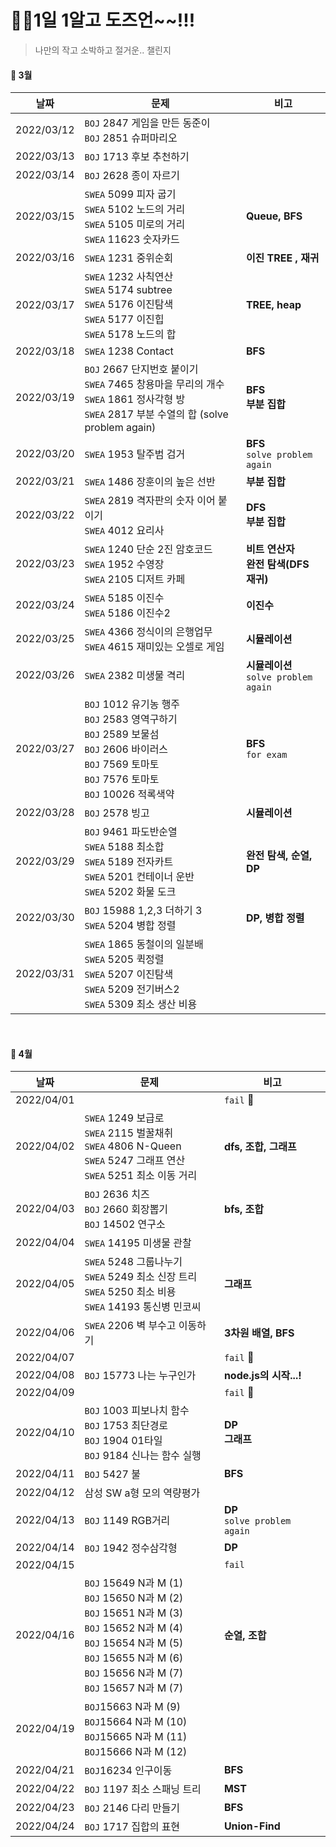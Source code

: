 # 🙋‍♀️1일 1알고 도즈언~~!!!  

> 나만의 작고 소박하고 절거운.. 챌린지 

#### :calendar: 3월

| 날짜       | 문제                                                         | 비고                                      |
| ---------- | ------------------------------------------------------------ | ----------------------------------------- |
| 2022/03/12 | `BOJ` 2847 게임을 만든 동준이<br />`BOJ` 2851 슈퍼마리오     |                                           |
| 2022/03/13 | `BOJ` 1713 후보 추천하기                                     |                                           |
| 2022/03/14 | `BOJ` 2628 종이 자르기                                       |                                           |
| 2022/03/15 | `SWEA` 5099 피자 굽기<br />`SWEA` 5102 노드의 거리<br />`SWEA` 5105 미로의 거리<br />`SWEA` 11623 숫자카드 | **Queue, BFS**                            |
| 2022/03/16 | `SWEA` 1231 중위순회                                         | **이진 TREE , 재귀**                      |
| 2022/03/17 | `SWEA` 1232 사칙연산<br />`SWEA` 5174 subtree<br />`SWEA` 5176 이진탐색<br />`SWEA` 5177 이진힙<br />`SWEA` 5178 노드의 합 | **TREE, heap**                            |
| 2022/03/18 | `SWEA` 1238 Contact                                          | **BFS**                                   |
| 2022/03/19 | `BOJ` 2667 단지번호 붙이기<br />`SWEA` 7465 창용마을 무리의 개수<br />`SWEA` 1861 정사각형 방<br />`SWEA` 2817 부분 수열의 합 (solve problem again) | **BFS<br />부분 집합**                    |
| 2022/03/20 | `SWEA` 1953 탈주범 검거                                      | **BFS<br />**`solve problem again`        |
| 2022/03/21 | `SWEA` 1486 장훈이의 높은 선반                               | **부분 집합<br />**                       |
| 2022/03/22 | `SWEA` 2819 격자판의 숫자 이어 붙이기<br />`SWEA` 4012 요리사 | **DFS**<br />**부분 집합**                |
| 2022/03/23 | `SWEA` 1240 단순 2진 암호코드<br />`SWEA` 1952 수영장<br />`SWEA` 2105 디저트 카페 | **비트 연산자<br />완전 탐색(DFS 재귀)**  |
| 2022/03/24 | `SWEA` 5185 이진수<br />`SWEA` 5186 이진수2                  | **이진수**                                |
| 2022/03/25 | `SWEA` 4366 정식이의 은행업무<br />`SWEA` 4615 재미있는 오셀로 게임 | **시뮬레이션**                            |
| 2022/03/26 | `SWEA` 2382 미생물 격리                                      | **시뮬레이션**<br />`solve problem again` |
| 2022/03/27 | `BOJ` 1012 유기농 행주<br />`BOJ` 2583 영역구하기<br />`BOJ` 2589 보물섬<br />`BOJ` 2606 바이러스<br />`BOJ` 7569 토마토<br />`BOJ` 7576 토마토<br />`BOJ` 10026 적록색약 | **BFS**<br />`for exam`                   |
| 2022/03/28 | `BOJ` 2578 빙고                                              | **시뮬레이션**                            |
| 2022/03/29 | `BOJ` 9461 파도반순열<br />`SWEA` 5188 최소합<br />`SWEA` 5189 전자카트<br />`SWEA` 5201 컨테이너 운반<br />`SWEA` 5202 화물 도크 | **완전 탐색, 순열, DP**                   |
| 2022/03/30 | `BOJ` 15988 1,2,3 더하기 3<br />`SWEA` 5204 병합 정렬        | **DP, 병합 정렬**                         |
| 2022/03/31 | `SWEA` 1865 동철이의 일분배<br />`SWEA` 5205 퀵정렬<br />`SWEA` 5207 이진탐색<br />`SWEA` 5209 전기버스2<br />`SWEA` 5309 최소 생산 비용 |                                           |

<br>

#### :calendar: **4월**

| 날짜       | 문제                                                         | 비고                              |
| ---------- | ------------------------------------------------------------ | --------------------------------- |
| 2022/04/01 |                                                              | `fail` 🤧                          |
| 2022/04/02 | `SWEA` 1249 보급로<br />`SWEA` 2115 벌꿀채취<br />`SWEA` 4806 N-Queen<br />`SWEA` 5247 그래프 연산<br />`SWEA` 5251 최소 이동 거리 <br /> | **dfs, 조합, 그래프**             |
| 2022/04/03 | `BOJ` 2636 치즈<br />`BOJ` 2660 회장뽑기<br />`BOJ` 14502 연구소 | **bfs, 조합**                     |
| 2022/04/04 | `SWEA` 14195 미생물 관찰                                     |                                   |
| 2022/04/05 | `SWEA` 5248 그룹나누기<br />`SWEA` 5249 최소 신장 트리<br />`SWEA` 5250 최소 비용<br />`SWEA` 14193 통신병 민코씨 | **그래프**                        |
| 2022/04/06 | `SWEA` 2206 벽 부수고 이동하기                               | **3차원 배열, BFS**               |
| 2022/04/07 |                                                              | `fail` 🤧                          |
| 2022/04/08 | `BOJ` 15773 나는 누구인가                                    | **node.js의 시작...!**            |
| 2022/04/09 |                                                              | `fail` 🤧                          |
| 2022/04/10 | `BOJ` 1003 피보나치 함수<br />`BOJ` 1753 최단경로<br />`BOJ` 1904 01타일<br />`BOJ` 9184 신나는 함수 실행 | **DP<br />그래프**                |
| 2022/04/11 | `BOJ` 5427 불                                                | **BFS**                           |
| 2022/04/12 | 삼성 SW a형 모의 역량평가                                    |                                   |
| 2022/04/13 | `BOJ` 1149 RGB거리                                           | **DP**<br />`solve problem again` |
| 2022/04/14 | `BOJ` 1942 정수삼각형                                        | **DP**                            |
| 2022/04/15 |                                                              | `fail`                            |
| 2022/04/16 | `BOJ` 15649 N과 M (1)<br />`BOJ` 15650 N과 M (2)<br />`BOJ` 15651 N과 M (3)<br />`BOJ` 15652 N과 M (4)<br />`BOJ` 15654 N과 M (5)<br />`BOJ` 15655 N과 M (6)<br />`BOJ` 15656 N과 M (7)<br />`BOJ` 15657 N과 M (7) | **순열, 조합**                    |
| 2022/04/19 | `BOJ`15663 N과 M (9)<br />`BOJ`15664 N과 M (10)<br />`BOJ`15665 N과 M (11)<br />`BOJ`15666 N과 M (12) |                                   |
| 2022/04/21 | `BOJ`16234 인구이동                                          | **BFS**                           |
| 2022/04/22 | `BOJ` 1197 최소 스패닝 트리                                  | **MST**                           |
| 2022/04/23 | `BOJ` 2146 다리 만들기                                       | **BFS**                           |
| 2022/04/24 | `BOJ` 1717 집합의 표현                                       | **Union-Find**                    |

<br>